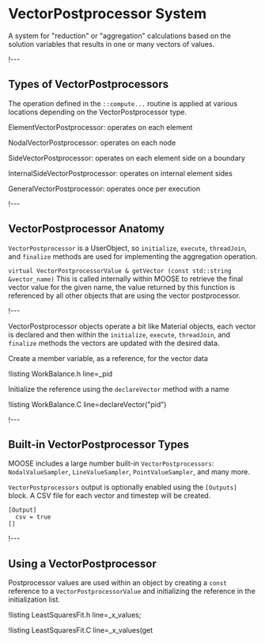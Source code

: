 # VectorPostprocessor System

A system for "reduction" or "aggregation" calculations based on the solution variables
that results in one or many vectors of values.

!---

## Types of VectorPostprocessors

The operation defined in the `::compute...` routine is applied at various locations
depending on the VectorPostprocessor type.

ElementVectorPostprocessor: operates on each element

NodalVectorPostprocessor: operates on each node

SideVectorPostprocessor: operates on each element side on a boundary

InternalSideVectorPostprocessor: operates on internal element sides

GeneralVectorPostprocessor: operates once per execution

!---

## VectorPostprocessor Anatomy

`VectorPostprocessor` is a UserObject, so `initialize`, `execute`, `threadJoin`, and `finalize` methods
are used for implementing the aggregation operation.

`virtual VectorPostprocessorValue & getVector (const std::string &vector_name)`
This is called internally within MOOSE to retrieve the final vector value for the given name, the
value returned by this function is referenced by all other objects that are using the vector
postprocessor.

!---

VectorPostprocessor objects operate a bit like Material objects, each vector is declared and then
within the `initialize`, `execute`, `threadJoin`, and `finalize` methods the vectors are updated
with the desired data.

Create a member variable, as a reference, for the vector data

!listing WorkBalance.h line=_pid


Initialize the reference using the `declareVector` method with a name

!listing WorkBalance.C line=declareVector("pid")


!---

## Built-in VectorPostprocessor Types

MOOSE includes a large number built-in `VectorPostprocessors`: `NodalValueSampler`,
`LineValueSampler`, `PointValueSampler`, and many more.

`VectorPostprocessors` output is optionally enabled using the `[Outputs]` block. A CSV file
for each vector and timestep will be created.

```text
[Output]
  csv = true
[]
```

!---

## Using a VectorPostprocessor

Postprocessor values are used within an object by creating a `const` reference to a
`VectorPostprocessorValue` and initializing the reference in the initialization list.

!listing LeastSquaresFit.h line=_x_values;

!listing LeastSquaresFit.C line=_x_values(get
